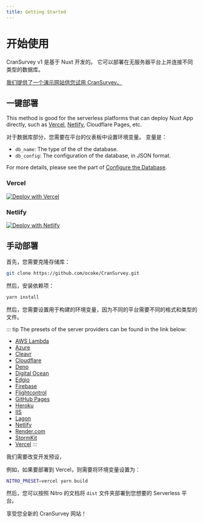 ```yaml
---
title: Getting Started
---
```


# 开始使用

CranSurvey v1 是基于 Nuxt 开发的。 它可以部署在无服务器平台上并连接不同类型的数据库。

[我们提供了一个演示网站供您试用 CranSurvey。](/demo.html)

## 一键部署

This method is good for the serverless platforms that can deploy Nuxt App directly, such as [Vercel](https://vercel.com/), [Netlify](https://www.netlify.com/), Cloudflare Pages, etc.

对于数据库部分，您需要在平台的仪表板中设置环境变量。 变量是：

- `db_name`: The type of the of the database.
- `db_config`: The configuration of the database, in JSON format.

For more details, please see the part of [Configure the Database](/database.html).

### Vercel

[![Deploy with Vercel](https://vercel.com/button)](https://vercel.com/new/clone?repository-url=https%3A%2F%2Fgithub.com%2Focoke%2FCranSurvey&env=db_name,db_config&envDescription=Database%20Settings%20for%20the%20CranSurvey&envLink=https%3A%2F%2Fcsur.proj.sbs%2Fdatabase.html&project-name=cransurvey-project&repository-name=cransurvey-project)

### Netlify

[![Deploy with Netlify](https://www.netlify.com/img/deploy/button.svg)](https://app.netlify.com/start/deploy?repository=https://github.com/ocoke/CranSurvey)

## 手动部署

首先，您需要克隆存储库：

```bash
git clone https://github.com/ocoke/CranSurvey.git
```

然后，安装依赖项：

```bash
yarn install
```

然后，您需要设置用于构建的环境变量，因为不同的平台需要不同的格式和类型的文件。

::: tip
The presets of the server providers can be found in the link below: 

- [AWS Lambda](https://nitro.unjs.io/deploy/providers/aws)
- [Azure](https://nitro.unjs.io/deploy/providers/azure)
- [Cleavr](https://nitro.unjs.io/deploy/providers/cleavr)
- [Cloudflare](https://nitro.unjs.io/deploy/providers/cloudflare)
- [Deno](https://nitro.unjs.io/deploy/providers/deno)
- [Digital Ocean](https://nitro.unjs.io/deploy/providers/digitalocean)
- [Edgio](https://nitro.unjs.io/deploy/providers/edgio)
- [Firebase](https://nitro.unjs.io/deploy/providers/firebase)
- [Flightcontrol](https://nitro.unjs.io/deploy/providers/flightcontrol)
- [GitHub Pages](https://nitro.unjs.io/deploy/providers/github)
- [Heroku](https://nitro.unjs.io/deploy/providers/heroku)
- [IIS](https://nitro.unjs.io/deploy/providers/iis)
- [Lagon](https://nitro.unjs.io/deploy/providers/lagon)
- [Netlify](https://nitro.unjs.io/deploy/providers/netlify)
- [Render.com](https://nitro.unjs.io/deploy/providers/render)
- [StormKit](https://nitro.unjs.io/deploy/providers/stormkit)
- [Vercel](https://nitro.unjs.io/deploy/providers/vercel)
:::

我们需要改变开发预设，

例如，如果要部署到 Vercel，则需要将环境变量设置为：

```bash
NITRO_PRESET=vercel yarn build
```

然后，您可以按照 Nitro 的文档将 `dist` 文件夹部署到您想要的 Serverless 平台。

享受您全新的 CranSurvey 网站！